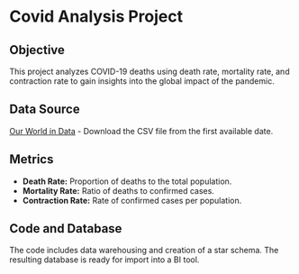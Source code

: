 # Covid Analysis Project

## Objective
This project analyzes COVID-19 deaths using death rate, mortality rate, and contraction rate to gain insights into the global impact of the pandemic.

## Data Source
[Our World in Data](https://ourworldindata.org/covid-deaths) - Download the CSV file from the first available date.

## Metrics
- **Death Rate:** Proportion of deaths to the total population.
- **Mortality Rate:** Ratio of deaths to confirmed cases.
- **Contraction Rate:** Rate of confirmed cases per population.

## Code and Database
The code includes data warehousing and creation of a star schema. The resulting database is ready for import into a BI tool.

